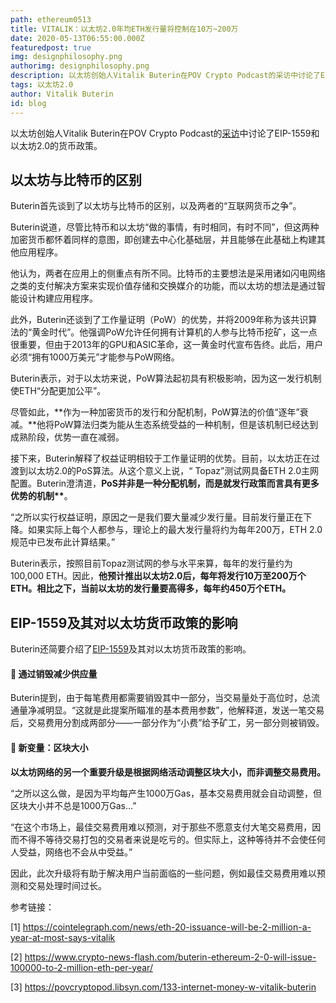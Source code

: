 ```yaml
---
path: ethereum0513
title: VITALIK：以太坊2.0年均ETH发行量将控制在10万~200万
date: 2020-05-13T06:55:00.000Z
featuredpost: true
img: designphilosophy.png
authorimg: designphilosophy.png
description: 以太坊创始人Vitalik Buterin在POV Crypto Podcast的采访中讨论了EIP-1559和以太坊2.0的货币政策。
tags: 以太坊2.0
author: Vitalik Buterin
id: blog
---
```





<!--StartFragment-->

以太坊创始人Vitalik Buterin在POV Crypto Podcast的[采访](https://povcryptopod.libsyn.com/133-internet-money-w-vitalik-buterin)中讨论了EIP-1559和以太坊2.0的货币政策。

## **以太坊与比特币的区别**

Buterin首先谈到了以太坊与比特币的区别，以及两者的“互联网货币之争”。

Buterin说道，尽管比特币和以太坊“做的事情，有时相同，有时不同”，但这两种加密货币都怀着同样的意图，即创建去中心化基础层，并且能够在此基础上构建其他应用程序。

他认为，两者在应用上的侧重点有所不同。比特币的主要想法是采用诸如闪电网络之类的支付解决方案来实现价值存储和交换媒介的功能，而以太坊的想法是通过智能设计构建应用程序。

此外，Buterin还谈到了工作量证明（PoW）的优势，并将2009年称为该共识算法的“黄金时代”。他强调PoW允许任何拥有计算机的人参与比特币挖矿，这一点很重要，但由于2013年的GPU和ASIC革命，这一黄金时代宣布告终。此后，用户必须“拥有1000万美元”才能参与PoW网络。

Buterin表示，对于以太坊来说，PoW算法起初具有积极影响，因为这一发行机制使ETH“分配更加公平”。

尽管如此，**作为一种加密货币的发行和分配机制，PoW算法的价值“逐年”衰减。**他将PoW算法归类为能从生态系统受益的一种机制，但是该机制已经达到成熟阶段，优势一直在减弱。

接下来，Buterin解释了权益证明相较于工作量证明的优势。目前，以太坊正在过渡到以太坊2.0的PoS算法。从这个意义上说，“ Topaz”测试网具备ETH 2.0主网配置。Buterin澄清道，**PoS并非是一种分配机制，而是就发行政策而言具有更多优势的机制\*\***。

“之所以实行权益证明，原因之一是我们要大量减少发行量。目前发行量正在下降。如果实际上每个人都参与，理论上的最大发行量将约为每年200万，ETH 2.0规范中已发布此计算结果。”

Buterin表示，按照目前Topaz测试网的参与水平来算，每年的发行量约为100,000 ETH。因此，**他预计推出以太坊2.0后，每年将发行10万至200万个ETH。相比之下，当前以太坊的发行量要高得多，每年约450万个ETH。**

## EIP-1559及其对以太坊货币政策的影响

Buterin还简要介绍了[EIP-1559](https://www.crypto-news-flash.com/experts-agree-bitcoin-halving-not-priced-in-ethereum-supply-shock/)及其对以太坊货币政策的影响。

#### 🔻 通过销毁减少供应量

Buterin提到，由于每笔费用都需要销毁其中一部分，当交易量处于高位时，总流通量净减明显。“这就是此提案所瞄准的基本费用参数”，他解释道，发送一笔交易后，交易费用分割成两部分——一部分作为“小费”给予矿工，另一部分则被销毁。

#### 🔻 新变量：区块大小

**以太坊网络的另一个重要升级是根据网络活动调整区块大小，而非调整交易费用。**

“之所以这么做，是因为平均每产生1000万Gas，基本交易费用就会自动调整，但区块大小并不总是1000万Gas…”

“在这个市场上，最佳交易费用难以预测，对于那些不愿意支付大笔交易费用，因而不得不等待交易打包的交易者来说是吃亏的。但实际上，这种等待并不会使任何人受益，网络也不会从中受益。”

因此，此次升级将有助于解决用户当前面临的一些问题，例如最佳交易费用难以预测和交易处理时间过长。



参考链接：

\[1] <https://cointelegraph.com/news/eth-20-issuance-will-be-2-million-a-year-at-most-says-vitalik>

\[2] <https://www.crypto-news-flash.com/buterin-ethereum-2-0-will-issue-100000-to-2-million-eth-per-year/>

\[3] <https://povcryptopod.libsyn.com/133-internet-money-w-vitalik-buterin>

<!--EndFragment-->